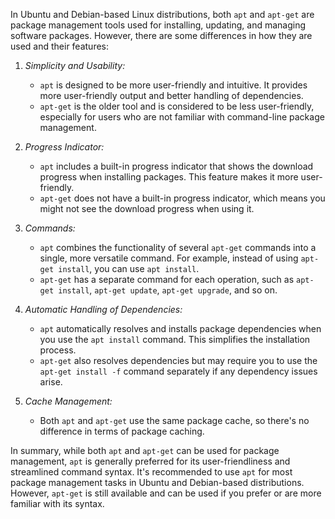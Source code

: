 In Ubuntu and Debian-based Linux distributions, both `apt` and `apt-get` are package management tools used for installing, updating, and managing software packages. However, there are some differences in how they are used and their features:

1. *Simplicity and Usability:*
   - `apt` is designed to be more user-friendly and intuitive. It provides more user-friendly output and better handling of dependencies.
   - `apt-get` is the older tool and is considered to be less user-friendly, especially for users who are not familiar with command-line package management.

2. *Progress Indicator:*
   - `apt` includes a built-in progress indicator that shows the download progress when installing packages. This feature makes it more user-friendly.
   - `apt-get` does not have a built-in progress indicator, which means you might not see the download progress when using it.

3. *Commands:*
   - `apt` combines the functionality of several `apt-get` commands into a single, more versatile command. For example, instead of using `apt-get install`, you can use `apt install`.
   - `apt-get` has a separate command for each operation, such as `apt-get install`, `apt-get update`, `apt-get upgrade`, and so on.

4. *Automatic Handling of Dependencies:*
   - `apt` automatically resolves and installs package dependencies when you use the `apt install` command. This simplifies the installation process.
   - `apt-get` also resolves dependencies but may require you to use the `apt-get install -f` command separately if any dependency issues arise.

5. *Cache Management:*
   - Both `apt` and `apt-get` use the same package cache, so there's no difference in terms of package caching.

In summary, while both `apt` and `apt-get` can be used for package management, `apt` is generally preferred for its user-friendliness and streamlined command syntax. It's recommended to use `apt` for most package management tasks in Ubuntu and Debian-based distributions. However, `apt-get` is still available and can be used if you prefer or are more familiar with its syntax.